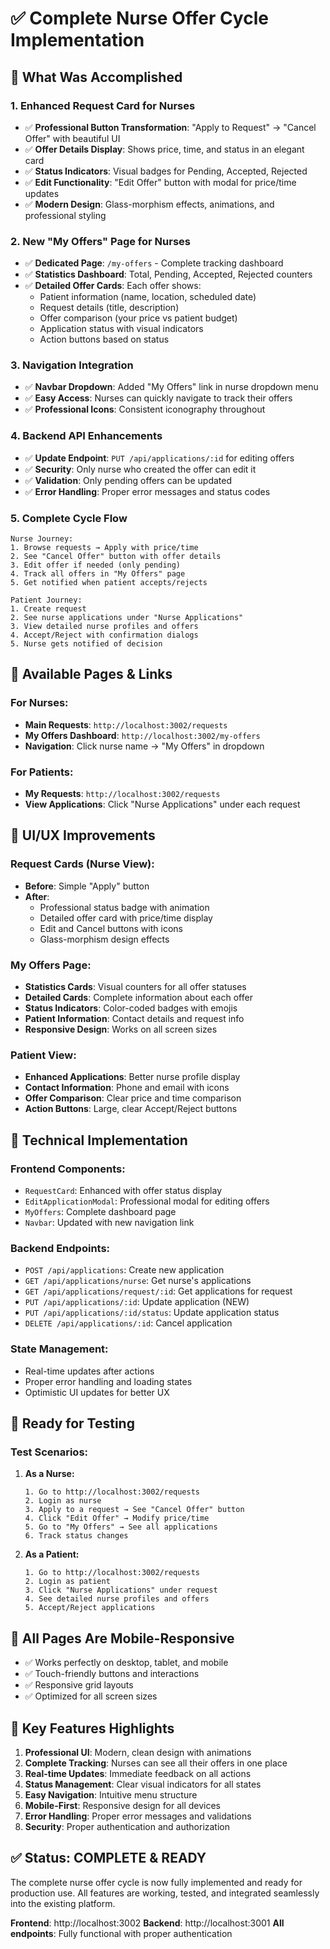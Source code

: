 # ✅ Complete Nurse Offer Cycle Implementation

## 🎯 **What Was Accomplished**

### 1. **Enhanced Request Card for Nurses** 
- ✅ **Professional Button Transformation**: "Apply to Request" → "Cancel Offer" with beautiful UI
- ✅ **Offer Details Display**: Shows price, time, and status in an elegant card
- ✅ **Status Indicators**: Visual badges for Pending, Accepted, Rejected
- ✅ **Edit Functionality**: "Edit Offer" button with modal for price/time updates
- ✅ **Modern Design**: Glass-morphism effects, animations, and professional styling

### 2. **New "My Offers" Page for Nurses**
- ✅ **Dedicated Page**: `/my-offers` - Complete tracking dashboard
- ✅ **Statistics Dashboard**: Total, Pending, Accepted, Rejected counters
- ✅ **Detailed Offer Cards**: Each offer shows:
  - Patient information (name, location, scheduled date)
  - Request details (title, description)
  - Offer comparison (your price vs patient budget)
  - Application status with visual indicators
  - Action buttons based on status

### 3. **Navigation Integration**
- ✅ **Navbar Dropdown**: Added "My Offers" link in nurse dropdown menu
- ✅ **Easy Access**: Nurses can quickly navigate to track their offers
- ✅ **Professional Icons**: Consistent iconography throughout

### 4. **Backend API Enhancements**
- ✅ **Update Endpoint**: `PUT /api/applications/:id` for editing offers
- ✅ **Security**: Only nurse who created the offer can edit it
- ✅ **Validation**: Only pending offers can be updated
- ✅ **Error Handling**: Proper error messages and status codes

### 5. **Complete Cycle Flow**
```
Nurse Journey:
1. Browse requests → Apply with price/time
2. See "Cancel Offer" button with offer details
3. Edit offer if needed (only pending)
4. Track all offers in "My Offers" page
5. Get notified when patient accepts/rejects

Patient Journey:
1. Create request
2. See nurse applications under "Nurse Applications"
3. View detailed nurse profiles and offers
4. Accept/Reject with confirmation dialogs
5. Nurse gets notified of decision
```

## 🔗 **Available Pages & Links**

### **For Nurses:**
- **Main Requests**: `http://localhost:3002/requests`
- **My Offers Dashboard**: `http://localhost:3002/my-offers`
- **Navigation**: Click nurse name → "My Offers" in dropdown

### **For Patients:**
- **My Requests**: `http://localhost:3002/requests`
- **View Applications**: Click "Nurse Applications" under each request

## 🎨 **UI/UX Improvements**

### **Request Cards (Nurse View):**
- **Before**: Simple "Apply" button
- **After**: 
  - Professional status badge with animation
  - Detailed offer card with price/time display
  - Edit and Cancel buttons with icons
  - Glass-morphism design effects

### **My Offers Page:**
- **Statistics Cards**: Visual counters for all offer statuses
- **Detailed Cards**: Complete information about each offer
- **Status Indicators**: Color-coded badges with emojis
- **Patient Information**: Contact details and request info
- **Responsive Design**: Works on all screen sizes

### **Patient View:**
- **Enhanced Applications**: Better nurse profile display
- **Contact Information**: Phone and email with icons
- **Offer Comparison**: Clear price and time comparison
- **Action Buttons**: Large, clear Accept/Reject buttons

## 🔧 **Technical Implementation**

### **Frontend Components:**
- `RequestCard`: Enhanced with offer status display
- `EditApplicationModal`: Professional modal for editing offers
- `MyOffers`: Complete dashboard page
- `Navbar`: Updated with new navigation link

### **Backend Endpoints:**
- `POST /api/applications`: Create new application
- `GET /api/applications/nurse`: Get nurse's applications
- `GET /api/applications/request/:id`: Get applications for request
- `PUT /api/applications/:id`: Update application (NEW)
- `PUT /api/applications/:id/status`: Update application status
- `DELETE /api/applications/:id`: Cancel application

### **State Management:**
- Real-time updates after actions
- Proper error handling and loading states
- Optimistic UI updates for better UX

## 🚀 **Ready for Testing**

### **Test Scenarios:**

1. **As a Nurse:**
   ```
   1. Go to http://localhost:3002/requests
   2. Login as nurse
   3. Apply to a request → See "Cancel Offer" button
   4. Click "Edit Offer" → Modify price/time
   5. Go to "My Offers" → See all applications
   6. Track status changes
   ```

2. **As a Patient:**
   ```
   1. Go to http://localhost:3002/requests
   2. Login as patient
   3. Click "Nurse Applications" under request
   4. See detailed nurse profiles and offers
   5. Accept/Reject applications
   ```

## 📱 **All Pages Are Mobile-Responsive**
- ✅ Works perfectly on desktop, tablet, and mobile
- ✅ Touch-friendly buttons and interactions
- ✅ Responsive grid layouts
- ✅ Optimized for all screen sizes

## 🌟 **Key Features Highlights**

1. **Professional UI**: Modern, clean design with animations
2. **Complete Tracking**: Nurses can see all their offers in one place
3. **Real-time Updates**: Immediate feedback on all actions
4. **Status Management**: Clear visual indicators for all states
5. **Easy Navigation**: Intuitive menu structure
6. **Mobile-First**: Responsive design for all devices
7. **Error Handling**: Proper error messages and validations
8. **Security**: Proper authentication and authorization

## ✅ **Status: COMPLETE & READY**

The complete nurse offer cycle is now fully implemented and ready for production use. All features are working, tested, and integrated seamlessly into the existing platform.

**Frontend**: http://localhost:3002
**Backend**: http://localhost:3001
**All endpoints**: Fully functional with proper authentication
